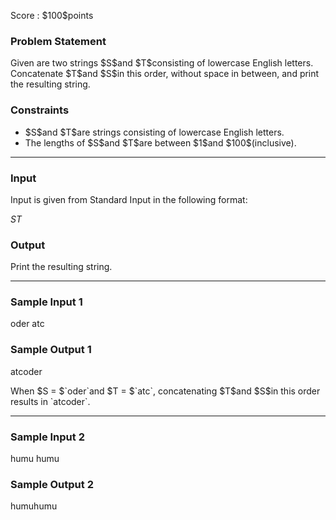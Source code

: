 
<div>

<span>

<span>

<p>
Score : $100$points
</p>

<div>

<section>

### **Problem Statement**

<p>
Given are two strings $S$and $T$consisting of lowercase English letters. Concatenate $T$and $S$in this order, without space in between, and print the resulting string.
</p>

</section>

</div>

<div>

<section>

### **Constraints**

<ul>

<li>
$S$and $T$are strings consisting of lowercase English letters.
</li>

<li>
The lengths of $S$and $T$are between $1$and $100$(inclusive).
</li>

</ul>

</section>

</div>

---

<div>

<div>

<section>

### **Input**

<p>
Input is given from Standard Input in the following format:
</p>

<div>

$S$$T$
</div>

</section>

</div>

<div>

<section>

### **Output**

<p>
Print the resulting string.
</p>

</section>

</div>

</div>

---

<div>

<section>

### **Sample Input 1**

<div>

oder atc

</div>

</section>

</div>

<div>

<section>

### **Sample Output 1**

<div>

atcoder

</div>

<p>
When $S = $`oder`and $T = $`atc`, concatenating $T$and $S$in this order results in `atcoder`.
</p>

</section>

</div>

---

<div>

<section>

### **Sample Input 2**

<div>

humu humu

</div>

</section>

</div>

<div>

<section>

### **Sample Output 2**

<div>

humuhumu

</div>

</section>

</div>

</span>

</span>

</div>
